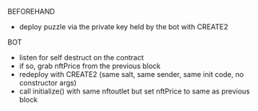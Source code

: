 BEFOREHAND
- deploy puzzle via the private key held by the bot with CREATE2

BOT
- listen for self destruct on the contract
- if so, grab nftPrice from the previous block
- redeploy with CREATE2 (same salt, same sender, same init code, no constructor args)
- call initialize() with same nftoutlet but set nftPrice to same as previous block
